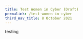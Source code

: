 ```yaml
---
title: Test Women in Cyber (Draft)
permalink: /test-women-in-cyber
third_nav_title: 8 October 2021
---
```


testing